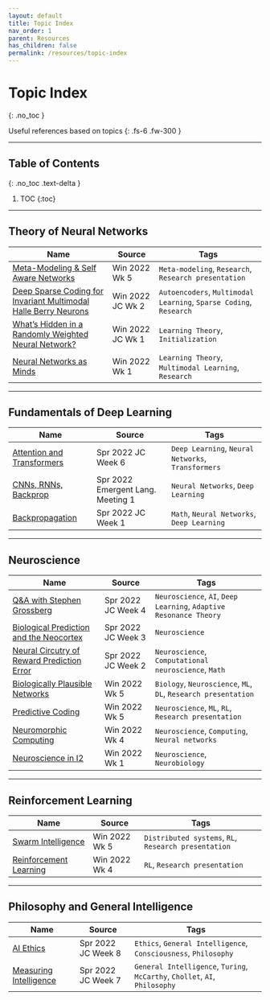 ```yaml
---
layout: default
title: Topic Index
nav_order: 1
parent: Resources
has_children: false
permalink: /resources/topic-index
---
```


# Topic Index
{: .no_toc }

Useful references based on topics
{: .fs-6 .fw-300 }

---

## Table of Contents
{: .no_toc .text-delta }

1. TOC
{:toc}

---

## Theory of Neural Networks

| Name | Source | Tags |
| --- | --- | --- |
| [Meta-Modeling & Self Aware Networks](https://interactive-intelligence.github.io/files/presentations/win2022/week-5/Biologically%20Informed_Plausible%20Networks%20Presentation.pdf) | Win 2022 Wk 5 | `Meta-modeling`, `Research`, `Research presentation` |
| [Deep Sparse Coding for Invariant Multimodal Halle Berry Neurons](https://interactive-intelligence.github.io/jc/win2022/meeting-2#deep-sparse-coding-for-invariant-multimodal-halle-berry-neurons) | Win 2022 JC Wk 2 | `Autoencoders`, `Multimodal Learning`, `Sparse Coding`, `Research` |
| [What’s Hidden in a Randomly Weighted Neural Network?](https://interactive-intelligence.github.io/jc/win2022/meeting-1#whats-hidden-in-a-randomly-weighted-neural-network) | Win 2022 JC Wk 1 | `Learning Theory`, `Initialization` |
| [Neural Networks as Minds](https://interactive-intelligence.github.io/meetings/win2022/meeting-1#neural-networks-as-minds) | Win 2022 Wk 1 | `Learning Theory`, `Multimodal Learning`, `Research` |

---

## Fundamentals of Deep Learning

| Name | Source | Tags |
| --- | --- | --- |
| [Attention and Transformers](https://interactive-intelligence.github.io/jc/spr2022/meeting-6) | Spr 2022 JC Week 6 | `Deep Learning`, `Neural Networks`, `Transformers` |
| [CNNs, RNNs, Backprop](https://interactive-intelligence.github.io/projects/emergent-lang/meeting-notes#mini-lectures) | Spr 2022 Emergent Lang. Meeting 1 | `Neural Networks`, `Deep Learning` |
| [Backpropagation](https://interactive-intelligence.github.io/jc/spr2022/meeting-1#viewing) | Spr 2022 JC Week 1 | `Math`, `Neural Networks`, `Deep Learning` |

---

## Neuroscience

| Name | Source | Tags |
| --- | --- | --- |
| [Q&A with Stephen Grossberg](https://interactive-intelligence.github.io/jc/spr2022/meeting-4) | Spr 2022 JC Week 4 | `Neuroscience`, `AI`, `Deep Learning`, `Adaptive Resonance Theory` |
| [Biological Prediction and the Neocortex](https://interactive-intelligence.github.io/jc/spr2022/meeting-3) | Spr 2022 JC Week 3 | `Neuroscience` |
| [Neural Circutry of Reward Prediction Error](https://interactive-intelligence.github.io/jc/spr2022/meeting-2) | Spr 2022 JC Week 2 | `Neuroscience`, `Computational neuroscience`, `Math` |
| [Biologically Plausible Networks](https://interactive-intelligence.github.io/meetings/win2022/meeting-5#biologically-informedplausible-networks) | Win 2022 Wk 5 | `Biology`, `Neuroscience`, `ML`, `DL`, `Research presentation` |
| [Predictive Coding](https://interactive-intelligence.github.io/meetings/win2022/meeting-5#predictive-coding) | Win 2022 Wk 5 | `Neuroscience`, `ML`, `RL`, `Research presentation` |
| [Neuromorphic Computing](https://interactive-intelligence.github.io/meetings/win2022/meeting-4#neuromorphic-computing) | Win 2022 Wk 4 | `Neuroscience`, `Computing`, `Neural networks` |
| [Neuroscience in I2](https://interactive-intelligence.github.io/meetings/win2022/meeting-1#neuroscience-in-i2) | Win 2022 Wk 1 | `Neuroscience`, `Neurobiology` |


---

## Reinforcement Learning

| Name | Source | Tags |
| --- | --- | --- |
| [Swarm Intelligence](https://interactive-intelligence.github.io/meetings/win2022/meeting-5#swarm-intelligence) | Win 2022 Wk 5 | `Distributed systems`, `RL`, `Research presentation` |
| [Reinforcement Learning](https://interactive-intelligence.github.io/meetings/win2022/meeting-4#reinforcement-learning) | Win 2022 Wk 4 | `RL`, `Research presentation` |

---

## Philosophy and General Intelligence

| Name | Source | Tags |
| --- | --- | --- |
| [AI Ethics](https://interactive-intelligence.github.io/jc/spr2022/meeting-8) | Spr 2022 JC Week 8 | `Ethics`, `General Intelligence`, `Consciousness`, `Philosophy` |
| [Measuring Intelligence](https://interactive-intelligence.github.io/jc/spr2022/meeting-7) | Spr 2022 JC Week 7 | `General Intelligence`, `Turing`, `McCarthy`, `Chollet`, `AI`, `Philosophy` |



















